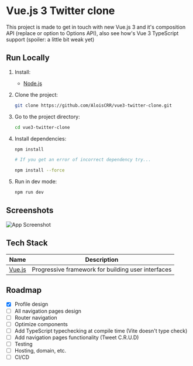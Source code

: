 # Vue.js 3 Twitter clone

This project is made to get in touch with new Vue.js 3 and it's composition API (replace or option to Options API), also see how's Vue 3 TypeScript support (spoiler: a little bit weak yet)

## Run Locally

1. Install:

   - [Node.js](https://nodejs.org/es/download/)

1. Clone the project:

   ```bash
   git clone https://github.com/AloisCRR/vue3-twitter-clone.git
   ```

1. Go to the project directory:

   ```bash
   cd vue3-twitter-clone
   ```

1. Install dependencies:

   ```bash
   npm install

   # If you get an error of incorrect dependency try...

   npm install --force
   ```

1. Run in dev mode:

   ```bash
   npm run dev
   ```

## Screenshots

![App Screenshot](https://i.imgur.com/xSEUET8.png)

## Tech Stack

| Name                            | Description                                        |
| ------------------------------- | -------------------------------------------------- |
| [Vue.js](https://v3.vuejs.org/) | Progressive framework for building user interfaces |

## Roadmap

- [x] Profile design
- [ ] All navigation pages design
- [ ] Router navigation
- [ ] Optimize components
- [ ] Add TypeScript typechecking at compile time (Vite doesn't type check)
- [ ] Add navigation pages functionality (Tweet C.R.U.D)
- [ ] Testing
- [ ] Hosting, domain, etc.
- [ ] CI/CD

